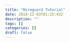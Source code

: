 ```yaml
---
title: "Wireguard Tutorial"
date: 2019-12-03T01:25:43Z
description: ""
tags: []
categories: []
draft: false
---
```


